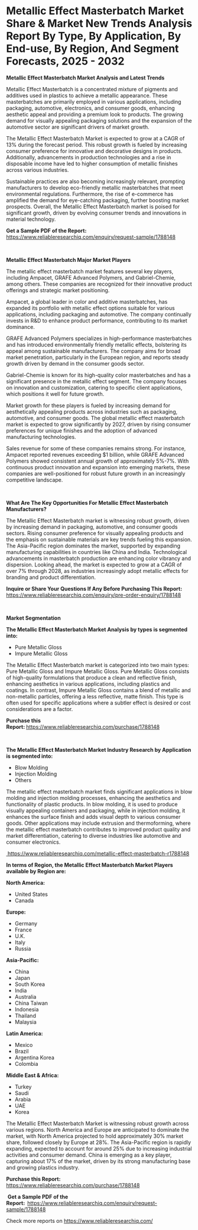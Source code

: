 <p><h1>Metallic Effect Masterbatch Market Share & Market New Trends Analysis Report By Type, By Application, By End-use, By Region, And Segment Forecasts, 2025 - 2032</h1></p><p><strong>Metallic Effect Masterbatch Market Analysis and Latest Trends</strong></p>
<p><p>Metallic Effect Masterbatch is a concentrated mixture of pigments and additives used in plastics to achieve a metallic appearance. These masterbatches are primarily employed in various applications, including packaging, automotive, electronics, and consumer goods, enhancing aesthetic appeal and providing a premium look to products. The growing demand for visually appealing packaging solutions and the expansion of the automotive sector are significant drivers of market growth.</p><p>The Metallic Effect Masterbatch Market is expected to grow at a CAGR of 13% during the forecast period. This robust growth is fueled by increasing consumer preference for innovative and decorative designs in products. Additionally, advancements in production technologies and a rise in disposable income have led to higher consumption of metallic finishes across various industries. </p><p>Sustainable practices are also becoming increasingly relevant, prompting manufacturers to develop eco-friendly metallic masterbatches that meet environmental regulations. Furthermore, the rise of e-commerce has amplified the demand for eye-catching packaging, further boosting market prospects. Overall, the Metallic Effect Masterbatch market is poised for significant growth, driven by evolving consumer trends and innovations in material technology.</p></p>
<p><strong>Get a Sample PDF of the Report:&nbsp;</strong> <a href="https://www.reliableresearchiq.com/enquiry/request-sample/1788148?utm_campaign=2226&utm_medium=2&utm_source=Github&utm_content=ia&utm_term=02022025&utm_id=metallic-effect-masterbatch">https://www.reliableresearchiq.com/enquiry/request-sample/1788148</a></p>
<p>&nbsp;</p>
<p><strong>Metallic Effect Masterbatch Major Market Players</strong></p>
<p><p>The metallic effect masterbatch market features several key players, including Ampacet, GRAFE Advanced Polymers, and Gabriel-Chemie, among others. These companies are recognized for their innovative product offerings and strategic market positioning.</p><p>Ampacet, a global leader in color and additive masterbatches, has expanded its portfolio with metallic effect options suitable for various applications, including packaging and automotive. The company continually invests in R&D to enhance product performance, contributing to its market dominance.</p><p>GRAFE Advanced Polymers specializes in high-performance masterbatches and has introduced environmentally friendly metallic effects, bolstering its appeal among sustainable manufacturers. The company aims for broad market penetration, particularly in the European region, and reports steady growth driven by demand in the consumer goods sector.</p><p>Gabriel-Chemie is known for its high-quality color masterbatches and has a significant presence in the metallic effect segment. The company focuses on innovation and customization, catering to specific client applications, which positions it well for future growth. </p><p>Market growth for these players is fueled by increasing demand for aesthetically appealing products across industries such as packaging, automotive, and consumer goods. The global metallic effect masterbatch market is expected to grow significantly by 2027, driven by rising consumer preferences for unique finishes and the adoption of advanced manufacturing technologies.</p><p>Sales revenue for some of these companies remains strong. For instance, Ampacet reported revenues exceeding $1 billion, while GRAFE Advanced Polymers showed consistent annual growth of approximately 5%-7%. With continuous product innovation and expansion into emerging markets, these companies are well-positioned for robust future growth in an increasingly competitive landscape.</p></p>
<p>&nbsp;</p>
<p><strong>What Are The Key Opportunities For Metallic Effect Masterbatch Manufacturers?</strong></p>
<p><p>The Metallic Effect Masterbatch market is witnessing robust growth, driven by increasing demand in packaging, automotive, and consumer goods sectors. Rising consumer preference for visually appealing products and the emphasis on sustainable materials are key trends fueling this expansion. The Asia-Pacific region dominates the market, supported by expanding manufacturing capabilities in countries like China and India. Technological advancements in masterbatch production are enhancing color vibrancy and dispersion. Looking ahead, the market is expected to grow at a CAGR of over 7% through 2028, as industries increasingly adopt metallic effects for branding and product differentiation.</p></p>
<p><strong>Inquire or Share Your Questions If Any Before Purchasing This Report:</strong> <a href="https://www.reliableresearchiq.com/enquiry/pre-order-enquiry/1788148?utm_campaign=2226&utm_medium=2&utm_source=Github&utm_content=ia&utm_term=02022025&utm_id=metallic-effect-masterbatch">https://www.reliableresearchiq.com/enquiry/pre-order-enquiry/1788148</a></p>
<p>&nbsp;</p>
<p><strong>Market Segmentation</strong></p>
<p><strong>The Metallic Effect Masterbatch Market Analysis by types is segmented into:</strong></p>
<p><ul><li>Pure Metallic Gloss</li><li>Impure Metallic Gloss</li></ul></p>
<p><p>The Metallic Effect Masterbatch market is categorized into two main types: Pure Metallic Gloss and Impure Metallic Gloss. Pure Metallic Gloss consists of high-quality formulations that produce a clean and reflective finish, enhancing aesthetics in various applications, including plastics and coatings. In contrast, Impure Metallic Gloss contains a blend of metallic and non-metallic particles, offering a less reflective, matte finish. This type is often used for specific applications where a subtler effect is desired or cost considerations are a factor.</p></p>
<p><strong>Purchase this Report:&nbsp;</strong><a href="https://www.reliableresearchiq.com/purchase/1788148?utm_campaign=2226&utm_medium=2&utm_source=Github&utm_content=ia&utm_term=02022025&utm_id=metallic-effect-masterbatch">https://www.reliableresearchiq.com/purchase/1788148</a></p>
<p>&nbsp;</p>
<p><strong>The Metallic Effect Masterbatch Market Industry Research by Application is segmented into:</strong></p>
<p><ul><li>Blow Molding</li><li>Injection Molding</li><li>Others</li></ul></p>
<p><p>The metallic effect masterbatch market finds significant applications in blow molding and injection molding processes, enhancing the aesthetics and functionality of plastic products. In blow molding, it is used to produce visually appealing containers and packaging, while in injection molding, it enhances the surface finish and adds visual depth to various consumer goods. Other applications may include extrusion and thermoforming, where the metallic effect masterbatch contributes to improved product quality and market differentiation, catering to diverse industries like automotive and consumer electronics.</p></p>
<p><a href="https://www.reliableresearchiq.com/metallic-effect-masterbatch-r1788148?utm_campaign=2226&utm_medium=2&utm_source=Github&utm_content=ia&utm_term=02022025&utm_id=metallic-effect-masterbatch">&nbsp;https://www.reliableresearchiq.com/metallic-effect-masterbatch-r1788148</a></p>
<p><strong>In terms of Region, the Metallic Effect Masterbatch Market Players available by Region are:</strong></p>
<p>
    <p> <strong> North America: </strong>
        <ul>
            <li>United States</li>
            <li>Canada</li>
        </ul>
        </p> 
    <p> <strong> Europe: </strong>
        <ul>
            <li>Germany</li>
            <li>France</li>
            <li>U.K.</li>
            <li>Italy</li>
            <li>Russia</li>
        </ul>
        </p> 
    <p> <strong> Asia-Pacific: </strong>
        <ul>
            <li>China</li>
            <li>Japan</li>
            <li>South Korea</li>
            <li>India</li>
            <li>Australia</li>
            <li>China Taiwan</li>
            <li>Indonesia</li>
            <li>Thailand</li>
            <li>Malaysia</li>
        </ul>
        </p> 
    <p> <strong> Latin America: </strong>
        <ul>
            <li>Mexico</li>
            <li>Brazil</li>
            <li>Argentina Korea</li>
            <li>Colombia</li>
        </ul>
        </p> 
    <p> <strong> Middle East & Africa: </strong>
        <ul>
            <li>Turkey</li>
            <li>Saudi</li>
            <li>Arabia</li>
            <li>UAE</li>
            <li>Korea</li>
        </ul>
    </p>
    </p>
<p><p>The Metallic Effect Masterbatch Market is witnessing robust growth across various regions. North America and Europe are anticipated to dominate the market, with North America projected to hold approximately 30% market share, followed closely by Europe at 28%. The Asia-Pacific region is rapidly expanding, expected to account for around 25% due to increasing industrial activities and consumer demand. China is emerging as a key player, capturing about 17% of the market, driven by its strong manufacturing base and growing plastics industry.</p></p>
<p><strong>Purchase this Report: </strong><a href="https://www.reliableresearchiq.com/purchase/1788148?utm_campaign=2226&utm_medium=2&utm_source=Github&utm_content=ia&utm_term=02022025&utm_id=metallic-effect-masterbatch">https://www.reliableresearchiq.com/purchase/1788148</a></p>
<p>&nbsp;<strong>Get a Sample PDF of the Report:&nbsp;&nbsp;</strong><a href="https://www.reliableresearchiq.com/enquiry/request-sample/1788148?utm_campaign=2226&utm_medium=2&utm_source=Github&utm_content=ia&utm_term=02022025&utm_id=metallic-effect-masterbatch">https://www.reliableresearchiq.com/enquiry/request-sample/1788148</a></p>
<p><strong></strong></p>
<p>Check more reports on <a href="https://www.reliableresearchiq.com/?utm_campaign=2226&utm_medium=2&utm_source=Github&utm_content=ia&utm_term=02022025&utm_id=metallic-effect-masterbatch">https://www.reliableresearchiq.com/</a></p>